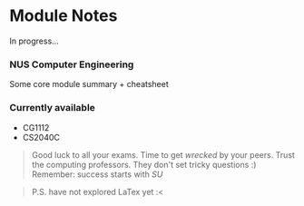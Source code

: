 # Module Notes

In progress...

### NUS Computer Engineering
Some core module summary + cheatsheet

### Currently available
* CG1112
* CS2040C

> Good luck to all your exams.
> Time to get *wrecked* by your peers.
> Trust the computing professors. They don't set tricky questions :)
> Remember: success starts with *SU*

> P.S. have not explored LaTex yet :<
